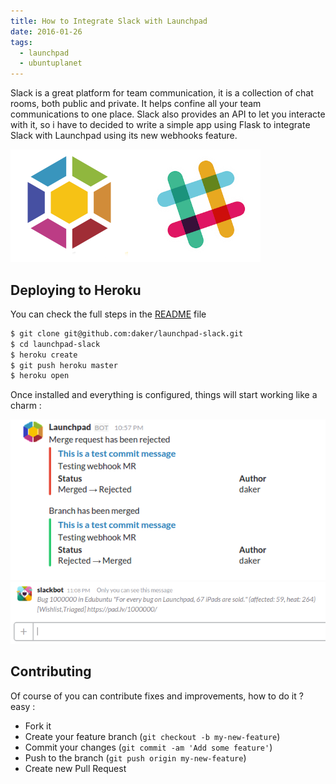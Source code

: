 ```yaml
---
title: How to Integrate Slack with Launchpad
date: 2016-01-26
tags:
  - launchpad
  - ubuntuplanet
---
```

Slack is a great platform for team communication, it is a collection of chat rooms, both public and private. It helps confine all your team communications to one place. Slack also provides an API to let you interacte with it, so i have to decided to write a simple app using Flask to integrate Slack with Launchpad using its new webhooks feature.

![Launchpad & Slack logos](/assets/posts/slack/lp_slack.png)

## Deploying to Heroku
You can check the full steps in the [README][0] file

```sh
$ git clone git@github.com:daker/launchpad-slack.git
$ cd launchpad-slack
$ heroku create
$ git push heroku master
$ heroku open
```
Once installed and everything is configured, things will start working like a charm :

![Slack chat](/assets/posts/slack/mr.png)
![Slack Slash command](/assets/posts/slack/bug.png)

## Contributing
Of course of you can contribute fixes and improvements, how to do it ? easy :

*   Fork it
*   Create your feature branch (`git checkout -b my-new-feature`)
*   Commit your changes (`git commit -am 'Add some feature'`)
*   Push to the branch (`git push origin my-new-feature`)
*   Create new Pull Request

[0]: https://github.com/daker/launchpad-slack/blob/master/README.md